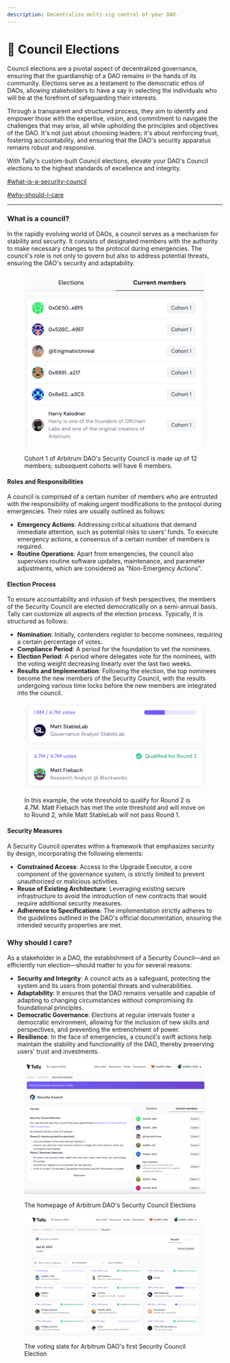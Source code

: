 ```yaml
---
description: Decentralize multi-sig control of your DAO.
---
```


# 🔐 Council Elections

Council elections are a pivotal aspect of decentralized governance, ensuring that the guardianship of a DAO remains in the hands of its community. Elections serve as a testament to the democratic ethos of DAOs, allowing stakeholders to have a say in selecting the individuals who will be at the forefront of safeguarding their interests.&#x20;

Through a transparent and structured process, they aim to identify and empower those with the expertise, vision, and commitment to navigate the challenges that may arise, all while upholding the principles and objectives of the DAO. It's not just about choosing leaders; it's about reinforcing trust, fostering accountability, and ensuring that the DAO's security apparatus remains robust and responsive.

With Tally's custom-built Council elections, elevate your DAO's Council elections to the highest standards of excellence and integrity.

[#what-is-a-security-council](./#what-is-a-security-council "mention")

[#why-should-i-care](./#why-should-i-care "mention")

***

### What is a council?

In the rapidly evolving world of DAOs, a council serves as a mechanism for stability and security. It consists of designated members with the authority to make necessary changes to the protocol during emergencies. The council's role is not only to govern but also to address potential threats, ensuring the DAO's security and adaptability.

<figure><img src="../../.gitbook/assets/image (124).png" alt=""><figcaption><p>Cohort 1 of Arbitrum DAO's Security Council is made up of 12 members; subsequent cohorts will have 6 members.</p></figcaption></figure>

#### Roles and Responsibilities

A council is comprised of a certain number of members who are entrusted with the responsibility of making urgent modifications to the protocol during emergencies. Their roles are usually outlined as follows:

* **Emergency Actions**: Addressing critical situations that demand immediate attention, such as potential risks to users' funds. To execute emergency actions, a consensus of a certain number of members is required.
* **Routine Operations**: Apart from emergencies, the council also supervises routine software updates, maintenance, and parameter adjustments, which are considered as "Non-Emergency Actions".

#### Election Process

To ensure accountability and infusion of fresh perspectives, the members of the Security Council are elected democratically on a semi-annual basis. Tally can customize all aspects of the election process. Typically, it is structured as follows:

* **Nomination**: Initially, contenders register to become nominees, requiring a certain percentage of votes.
* **Compliance Period**: A period for the foundation to vet the nominees.
* **Election Period**: A period where delegates vote for the nominees, with the voting weight decreasing linearly over the last two weeks.
* **Results and Implementation**: Following the election, the top nominees become the new members of the Security Council, with the results undergoing various time locks before the new members are integrated into the council.

<figure><img src="../../.gitbook/assets/image (125).png" alt=""><figcaption><p>In this example, the vote threshold to qualify for Round 2 is 4.7M. Matt Fiebach has met the vote threshold and will move on to Round 2, while Matt StableLab will not pass Round 1.</p></figcaption></figure>

#### Security Measures

A Security Council operates within a framework that emphasizes security by design, incorporating the following elements:

* **Constrained Access**: Access to the Upgrade Executor, a core component of the governance system, is strictly limited to prevent unauthorized or malicious activities.
* **Reuse of Existing Architecture**: Leveraging existing secure infrastructure to avoid the introduction of new contracts that would require additional security measures.
* **Adherence to Specifications**: The implementation strictly adheres to the guidelines outlined in the DAO's official documentation, ensuring the intended security properties are met.

### Why should I care?

As a stakeholder in a DAO, the establishment of a Security Council—and an efficiently run election—should matter to you for several reasons:

* **Security and Integrity**: A council acts as a safeguard, protecting the system and its users from potential threats and vulnerabilities.
* **Adaptability**: It ensures that the DAO remains versatile and capable of adapting to changing circumstances without compromising its foundational principles.
* **Democratic Governance**: Elections at regular intervals foster a democratic environment, allowing for the inclusion of new skills and perspectives, and preventing the entrenchment of power.
* **Resilience**: In the face of emergencies, a council's swift actions help maintain the stability and functionality of the DAO, thereby preserving users' trust and investments.

<figure><img src="../../.gitbook/assets/image (126).png" alt=""><figcaption><p>The homepage of Arbitrum DAO's Security Council Elections</p></figcaption></figure>

<figure><img src="../../.gitbook/assets/image (127).png" alt=""><figcaption><p>The voting slate for Arbitrum DAO's first Security Council Election</p></figcaption></figure>

